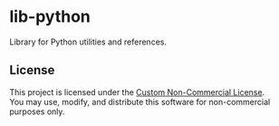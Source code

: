 # lib-python
Library for Python utilities and references.

## License

This project is licensed under the [Custom Non-Commercial License](LICENSE).  
You may use, modify, and distribute this software for non-commercial purposes only.
